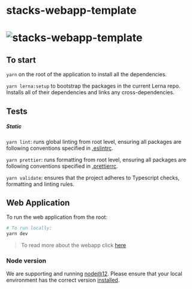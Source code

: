 # stacks-webapp-template

# ![stacks-webapp-template](.github/images/stacks_logo.png)

## To start

`yarn` on the root of the application to install all the dependencies.

`yarn lerna:setup` to bootstrap the packages in the current Lerna repo. Installs
all of their dependencies and links any cross-dependencies.

## Tests

##### Static

`yarn lint`: runs global linting from root level, ensuring all packages are
following conventions specified in [.eslintrc](.eslintrc).

`yarn prettier`: runs formatting from root level, ensuring all packages are
following conventions specified in [.prettierrc](.prettierrc).

`yarn validate`: ensures that the project adheres to Typescript checks,
formatting and linting rules.

## Web Application

To run the web application from the root:

```bash
# To run locally:
yarn dev
```

> To read more about the webapp click [here](./webapp/README.md)

### Node version

We are supporting and running [node@12](https://nodejs.org/en/about/releases/).
Please ensure that your local environment has the correct version
[installed](https://nodejs.org/en/download/).

